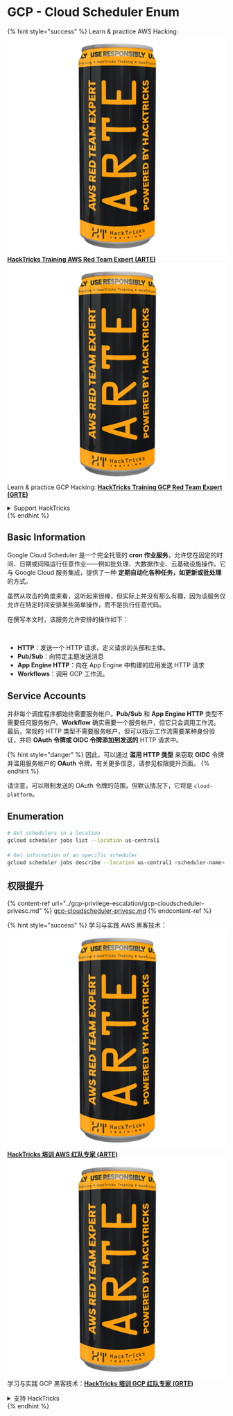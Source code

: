 # GCP - Cloud Scheduler Enum

{% hint style="success" %}
Learn & practice AWS Hacking:<img src="../../../.gitbook/assets/image (1) (1) (1).png" alt="" data-size="line">[**HackTricks Training AWS Red Team Expert (ARTE)**](https://training.hacktricks.xyz/courses/arte)<img src="../../../.gitbook/assets/image (1) (1) (1).png" alt="" data-size="line">\
Learn & practice GCP Hacking: <img src="../../../.gitbook/assets/image (2).png" alt="" data-size="line">[**HackTricks Training GCP Red Team Expert (GRTE)**<img src="../../../.gitbook/assets/image (2).png" alt="" data-size="line">](https://training.hacktricks.xyz/courses/grte)

<details>

<summary>Support HackTricks</summary>

* Check the [**subscription plans**](https://github.com/sponsors/carlospolop)!
* **Join the** 💬 [**Discord group**](https://discord.gg/hRep4RUj7f) or the [**telegram group**](https://t.me/peass) or **follow** us on **Twitter** 🐦 [**@hacktricks\_live**](https://twitter.com/hacktricks_live)**.**
* **Share hacking tricks by submitting PRs to the** [**HackTricks**](https://github.com/carlospolop/hacktricks) and [**HackTricks Cloud**](https://github.com/carlospolop/hacktricks-cloud) github repos.

</details>
{% endhint %}

## Basic Information

Google Cloud Scheduler 是一个完全托管的 **cron 作业服务**，允许您在固定的时间、日期或间隔运行任意作业——例如批处理、大数据作业、云基础设施操作。它与 Google Cloud 服务集成，提供了一种 **定期自动化各种任务，如更新或批处理** 的方式。

虽然从攻击的角度来看，这听起来很棒，但实际上并没有那么有趣，因为该服务仅允许在特定时间安排某些简单操作，而不是执行任意代码。

在撰写本文时，该服务允许安排的操作如下：

<figure><img src="../../../.gitbook/assets/image (347).png" alt="" width="563"><figcaption></figcaption></figure>

* **HTTP**：发送一个 HTTP 请求，定义请求的头部和主体。
* **Pub/Sub**：向特定主题发送消息
* **App Engine HTTP**：向在 App Engine 中构建的应用发送 HTTP 请求
* **Workflows**：调用 GCP 工作流。

## Service Accounts

并非每个调度程序都始终需要服务帐户。**Pub/Sub** 和 **App Engine HTTP** 类型不需要任何服务帐户。**Workflow** 确实需要一个服务帐户，但它只会调用工作流。\
最后，常规的 HTTP 类型不需要服务帐户，但可以指示工作流需要某种身份验证，并将 **OAuth 令牌或 OIDC 令牌添加到发送的** HTTP 请求中。

{% hint style="danger" %}
因此，可以通过 **滥用 HTTP 类型** 来窃取 **OIDC** 令牌并滥用服务帐户的 **OAuth** 令牌。有关更多信息，请参见权限提升页面。
{% endhint %}

请注意，可以限制发送的 OAuth 令牌的范围，但默认情况下，它将是 `cloud-platform`。

## Enumeration
```bash
# Get schedulers in a location
gcloud scheduler jobs list --location us-central1

# Get information of an specific scheduler
gcloud scheduler jobs describe --location us-central1 <scheduler-name>
```
## 权限提升

{% content-ref url="../gcp-privilege-escalation/gcp-cloudscheduler-privesc.md" %}
[gcp-cloudscheduler-privesc.md](../gcp-privilege-escalation/gcp-cloudscheduler-privesc.md)
{% endcontent-ref %}

{% hint style="success" %}
学习与实践 AWS 黑客技术：<img src="../../../.gitbook/assets/image (1) (1) (1).png" alt="" data-size="line">[**HackTricks 培训 AWS 红队专家 (ARTE)**](https://training.hacktricks.xyz/courses/arte)<img src="../../../.gitbook/assets/image (1) (1) (1).png" alt="" data-size="line">\
学习与实践 GCP 黑客技术：<img src="../../../.gitbook/assets/image (2).png" alt="" data-size="line">[**HackTricks 培训 GCP 红队专家 (GRTE)**<img src="../../../.gitbook/assets/image (2).png" alt="" data-size="line">](https://training.hacktricks.xyz/courses/grte)

<details>

<summary>支持 HackTricks</summary>

* 查看 [**订阅计划**](https://github.com/sponsors/carlospolop)!
* **加入** 💬 [**Discord 群组**](https://discord.gg/hRep4RUj7f) 或 [**Telegram 群组**](https://t.me/peass) 或 **在 Twitter 上关注** 🐦 [**@hacktricks\_live**](https://twitter.com/hacktricks_live)**.**
* **通过向** [**HackTricks**](https://github.com/carlospolop/hacktricks) 和 [**HackTricks Cloud**](https://github.com/carlospolop/hacktricks-cloud) GitHub 仓库提交 PR 分享黑客技巧。

</details>
{% endhint %}
